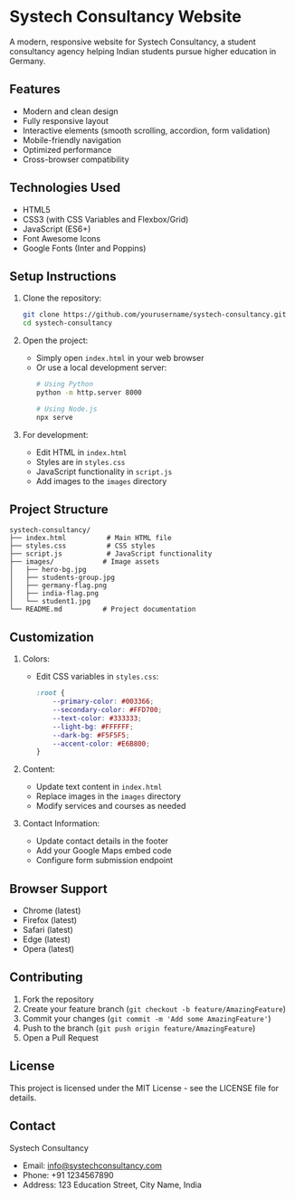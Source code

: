 # Systech Consultancy Website

A modern, responsive website for Systech Consultancy, a student consultancy agency helping Indian students pursue higher education in Germany.

## Features

- Modern and clean design
- Fully responsive layout
- Interactive elements (smooth scrolling, accordion, form validation)
- Mobile-friendly navigation
- Optimized performance
- Cross-browser compatibility

## Technologies Used

- HTML5
- CSS3 (with CSS Variables and Flexbox/Grid)
- JavaScript (ES6+)
- Font Awesome Icons
- Google Fonts (Inter and Poppins)

## Setup Instructions

1. Clone the repository:
   ```bash
   git clone https://github.com/yourusername/systech-consultancy.git
   cd systech-consultancy
   ```

2. Open the project:
   - Simply open `index.html` in your web browser
   - Or use a local development server:
     ```bash
     # Using Python
     python -m http.server 8000
     
     # Using Node.js
     npx serve
     ```

3. For development:
   - Edit HTML in `index.html`
   - Styles are in `styles.css`
   - JavaScript functionality in `script.js`
   - Add images to the `images` directory

## Project Structure

```
systech-consultancy/
├── index.html          # Main HTML file
├── styles.css          # CSS styles
├── script.js           # JavaScript functionality
├── images/            # Image assets
│   ├── hero-bg.jpg
│   ├── students-group.jpg
│   ├── germany-flag.png
│   ├── india-flag.png
│   └── student1.jpg
└── README.md          # Project documentation
```

## Customization

1. Colors:
   - Edit CSS variables in `styles.css`:
     ```css
     :root {
         --primary-color: #003366;
         --secondary-color: #FFD700;
         --text-color: #333333;
         --light-bg: #FFFFFF;
         --dark-bg: #F5F5F5;
         --accent-color: #E6B800;
     }
     ```

2. Content:
   - Update text content in `index.html`
   - Replace images in the `images` directory
   - Modify services and courses as needed

3. Contact Information:
   - Update contact details in the footer
   - Add your Google Maps embed code
   - Configure form submission endpoint

## Browser Support

- Chrome (latest)
- Firefox (latest)
- Safari (latest)
- Edge (latest)
- Opera (latest)

## Contributing

1. Fork the repository
2. Create your feature branch (`git checkout -b feature/AmazingFeature`)
3. Commit your changes (`git commit -m 'Add some AmazingFeature'`)
4. Push to the branch (`git push origin feature/AmazingFeature`)
5. Open a Pull Request

## License

This project is licensed under the MIT License - see the LICENSE file for details.

## Contact

Systech Consultancy
- Email: info@systechconsultancy.com
- Phone: +91 1234567890
- Address: 123 Education Street, City Name, India 